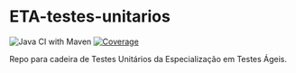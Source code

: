 # ETA-testes-unitarios
![Java CI with Maven](https://github.com/arianalima/ETA-testes-unitarios/workflows/Java%20CI%20with%20Maven/badge.svg?event=push)
[![Coverage](https://sonarcloud.io/api/project_badges/measure?project=arianalima_ETA-testes-unitarios&metric=coverage)](https://sonarcloud.io/dashboard?id=arianalima_ETA-testes-unitarios)

Repo para cadeira de Testes Unitários da Especialização em Testes Ágeis. 
